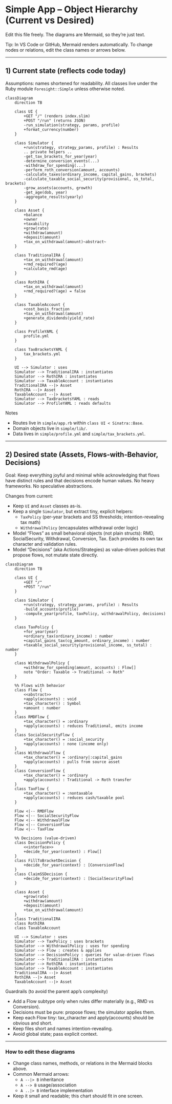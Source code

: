 # Simple App – Object Hierarchy (Current vs Desired)

Edit this file freely. The diagrams are Mermaid, so they’re just text.

Tip: In VS Code or GitHub, Mermaid renders automatically. To change nodes or relations, edit the class names or arrows below.

---

## 1) Current state (reflects code today)

Assumptions: names shortened for readability. All classes live under the Ruby module `Foresight::Simple` unless otherwise noted.

```mermaid
classDiagram
	direction TB

	class UI {
		+GET "/" (renders index.slim)
		+POST "/run" (returns JSON)
		-run_simulation(strategy, params, profile)
		+format_currency(number)
	}

	class Simulator {
		+run(strategy, strategy_params, profile) : Results
		.. private helpers ..
		-get_tax_brackets_for_year(year)
		-determine_conversion_events(...)
		-withdraw_for_spending(...)
		-perform_roth_conversion(amount, accounts)
		-calculate_taxes(ordinary_income, capital_gains, brackets)
		-calculate_taxable_social_security(provisional, ss_total, brackets)
		-grow_assets(accounts, growth)
		-get_age(dob, year)
		-aggregate_results(yearly)
	}

	class Asset {
		+balance
		+owner
		+taxability
		+grow(rate)
		+withdraw(amount)
		+deposit(amount)
		+tax_on_withdrawal(amount)~abstract~
	}

	class TraditionalIRA {
		+tax_on_withdrawal(amount)
		+rmd_required?(age)
		+calculate_rmd(age)
	}

	class RothIRA {
		+tax_on_withdrawal(amount)
		+rmd_required?(age) = false
	}

	class TaxableAccount {
		+cost_basis_fraction
		+tax_on_withdrawal(amount)
		+generate_dividends(yield_rate)
	}

	class ProfileYAML {
		profile.yml
	}

	class TaxBracketsYAML {
		tax_brackets.yml
	}

	UI --> Simulator : uses
	Simulator --> TraditionalIRA : instantiates
	Simulator --> RothIRA : instantiates
	Simulator --> TaxableAccount : instantiates
	TraditionalIRA --|> Asset
	RothIRA --|> Asset
	TaxableAccount --|> Asset
	Simulator --> TaxBracketsYAML : reads
	Simulator --> ProfileYAML : reads defaults
```

Notes
- Routes live in `simple/app.rb` within `class UI < Sinatra::Base`.
- Domain objects live in `simple/lib/`.
- Data lives in `simple/profile.yml` and `simple/tax_brackets.yml`.

---

## 2) Desired state (Assets, Flows-with-Behavior, Decisions)

Goal: Keep everything joyful and minimal while acknowledging that flows have distinct rules and that decisions encode human values. No heavy frameworks. No speculative abstractions.

Changes from current:
- Keep `UI` and `Asset` classes as-is.
- Keep a single `Simulator`, but extract tiny, explicit helpers:
	- `TaxPolicy` (per-year brackets and SS thresholds; intention-revealing tax math)
	- `WithdrawalPolicy` (encapsulates withdrawal order logic)
- Model “Flows” as small behavioral objects (not plain structs): RMD, SocialSecurity, Withdrawal, Conversion, Tax. Each provides its own tax character and validation rules.
- Model “Decisions” (aka Actions/Strategies) as value-driven policies that propose flows, not mutate state directly.

```mermaid
classDiagram
	direction TB

	class UI {
		+GET "/"
		+POST "/run"
	}

	class Simulator {
		+run(strategy, strategy_params, profile) : Results
		-build_accounts(profile)
		-compute_year(profile, taxPolicy, withdrawalPolicy, decisions)
	}

	class TaxPolicy {
		+for_year(year)
		+ordinary_tax(ordinary_income) : number
		+capital_gains_tax(cg_amount, ordinary_income) : number
		+taxable_social_security(provisional_income, ss_total) : number
	}

	class WithdrawalPolicy {
		+withdraw_for_spending(amount, accounts) : Flow[]
		note "Order: Taxable -> Traditional -> Roth"
	}

	%% Flows with behavior
	class Flow {
		<<abstract>>
		+apply(accounts) : void
		+tax_character() : Symbol
		+amount : number
	}
	class RMDFlow {
		+tax_character() = :ordinary
		+apply(accounts) : reduces Traditional, emits income
	}
	class SocialSecurityFlow {
		+tax_character() = :social_security
		+apply(accounts) : none (income only)
	}
	class WithdrawalFlow {
		+tax_character() = :ordinary|:capital_gains
		+apply(accounts) : pulls from source asset
	}
	class ConversionFlow {
		+tax_character() = :ordinary
		+apply(accounts) : Traditional -> Roth transfer
	}
	class TaxFlow {
		+tax_character() = :nontaxable
		+apply(accounts) : reduces cash/taxable pool
	}

	Flow <|-- RMDFlow
	Flow <|-- SocialSecurityFlow
	Flow <|-- WithdrawalFlow
	Flow <|-- ConversionFlow
	Flow <|-- TaxFlow

	%% Decisions (value-driven)
	class DecisionPolicy {
		<<interface>>
		+decide_for_year(context) : Flow[]
	}
	class FillToBracketDecision {
		+decide_for_year(context) : [ConversionFlow]
	}
	class ClaimSSDecision {
		+decide_for_year(context) : [SocialSecurityFlow]
	}

	class Asset {
		+grow(rate)
		+withdraw(amount)
		+deposit(amount)
		+tax_on_withdrawal(amount)
	}
	class TraditionalIRA
	class RothIRA
	class TaxableAccount

	UI --> Simulator : uses
	Simulator --> TaxPolicy : uses brackets
	Simulator --> WithdrawalPolicy : uses for spending
	Simulator --> Flow : creates & applies
	Simulator --> DecisionPolicy : queries for value-driven flows
	Simulator --> TraditionalIRA : instantiates
	Simulator --> RothIRA : instantiates
	Simulator --> TaxableAccount : instantiates
	TraditionalIRA --|> Asset
	RothIRA --|> Asset
	TaxableAccount --|> Asset
```

Guardrails (to avoid the parent app’s complexity)
- Add a Flow subtype only when rules differ materially (e.g., RMD vs Conversion).
- Decisions must be pure: propose flows; the simulator applies them.
- Keep each Flow tiny: tax_character and apply(accounts) should be obvious and short.
- Keep files short and names intention-revealing.
- Avoid global state; pass explicit context.

---

### How to edit these diagrams
- Change class names, methods, or relations in the Mermaid blocks above.
- Common Mermaid arrows:
	- `A --|> B` inheritance
	- `A --> B` usage/association
	- `A ..|> B` interface implementation
- Keep it small and readable; this chart should fit in one screen.

